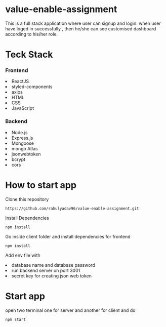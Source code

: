 # value-enable-assignment
This is a full stack application where user can signup and login. when user have loged in successfully , then he/she can see customised dashboard according to his/her role. 

# Teck Stack

### Frontend
<li> ReactJS 
<li> styled-components
<li> axios
<li> HTML
<li> CSS
<li> JavaScript

### Backend

<li> Node.js
<li> Express.js
<li> Mongoose
<li> mongo Atlas
<li> jsonwebtoken
<li> bcrypt
<li> cors


# How to start app
Clone this repository
```
https://github.com/rahulyadav96/value-enable-assignment.git
```
 Install Dependencies
 
 ```
 npm install
 ```
 
 Go inside client folder and install dependencies for frontend
 ```
 npm install
 ```
 
 Add env file with
 
<li> database name and database password
<li> run backend server on port 3001
<li> secret key for creating json web token
 
 # Start app
 
 open two terminal one for server and another for client and do
 
 ```
 npm start
```
 
 
 
 
 


